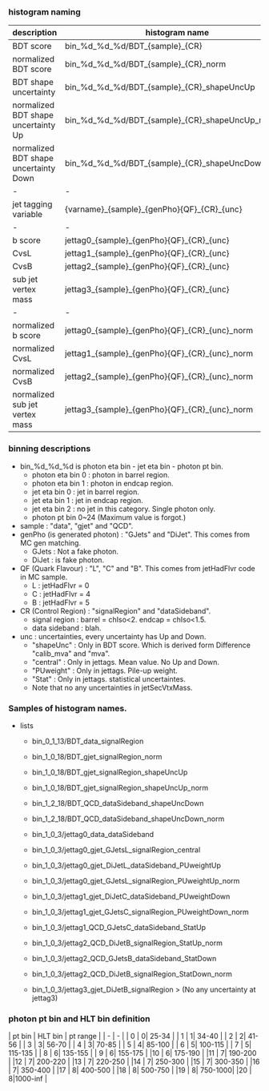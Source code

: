 ### histogram naming 
| description | histogram name |
|--|--|
| BDT score | bin\_%d\_%d\_%d/BDT\_{sample}\_{CR} |
| normalized BDT score | bin\_%d\_%d\_%d/BDT\_{sample}\_{CR}\_norm |
| BDT shape uncertainty | bin\_%d\_%d\_%d/BDT\_{sample}\_{CR}\_shapeUncUp |
| normalized BDT shape uncertainty Up | bin\_%d\_%d\_%d/BDT\_{sample}\_{CR}\_shapeUncUp\_norm |
| normalized BDT shape uncertainty Down | bin\_%d\_%d\_%d/BDT\_{sample}\_{CR}\_shapeUncDown\_norm |
|-|-|
| jet tagging variable | {varname}\_{sample}\_{genPho}{QF}\_{CR}\_{unc} |
|-|-|
| b score              | jettag0\_{sample}\_{genPho}{QF}\_{CR}\_{unc} |
| CvsL                 | jettag1\_{sample}\_{genPho}{QF}\_{CR}\_{unc} |
| CvsB                 | jettag2\_{sample}\_{genPho}{QF}\_{CR}\_{unc} |
| sub jet vertex mass  | jettag3\_{sample}\_{genPho}{QF}\_{CR}\_{unc} |
|-|-|
| normalized b score              | jettag0\_{sample}\_{genPho}{QF}\_{CR}\_{unc}\_norm |
| normalized CvsL                 | jettag1\_{sample}\_{genPho}{QF}\_{CR}\_{unc}\_norm |
| normalized CvsB                 | jettag2\_{sample}\_{genPho}{QF}\_{CR}\_{unc}\_norm |
| normalized sub jet vertex mass  | jettag3\_{sample}\_{genPho}{QF}\_{CR}\_{unc}\_norm |


### binning descriptions
* bin\_%d\_%d\_%d is photon eta bin \- jet eta bin \- photon pt bin.
    - photon eta bin 0 \: photon in barrel region.
    - photon eta bin 1 \: photon in endcap region.
    - jet eta bin 0 \: jet in barrel region.
    - jet eta bin 1 \: jet in endcap region.
    - jet eta bin 2 \: no jet in this category. Single photon only.
    - photon pt bin 0~24 (Maximum value is forgot.)
* sample \: "data", "gjet" and "QCD".
* genPho (is generated photon) \: "GJets" and "DiJet". This comes from MC gen matching.
    - GJets \: Not a fake photon.
    - DiJet \: is fake photon.
* QF (Quark Flavour) \: "L", "C" and "B". This comes from jetHadFlvr code in MC sample.
    - L \: jetHadFlvr \= 0
    - C \: jetHadFlvr \= 4
    - B \: jetHadFlvr \= 5
* CR (Control Region) \: "signalRegion" and "dataSideband".
    - signal region \: barrel \= chIso\<2. endcap \= chIso\<1.5.
    - data sideband \: blah.
* unc \: uncertainties, every uncertainty has Up and Down.
    * "shapeUnc" \: Only in BDT score. Which is derived form Difference "calib_mva" and "mva".
    * "central" \: Only in jettags. Mean value. No Up and Down.
    * "PUweight" \: Only in jettags. Pile-up weight.
    * "Stat" \: Only in jettags. statistical uncertaintes.
    * Note that no any uncertainties in jetSecVtxMass.


### Samples of histogram names.
* lists
    * bin\_0\_1\_13/BDT\_data\_signalRegion
    * bin\_1\_0\_18/BDT\_gjet\_signalRegion\_norm
    * bin\_1\_0\_18/BDT\_gjet\_signalRegion\_shapeUncUp
    * bin\_1\_0\_18/BDT\_gjet\_signalRegion\_shapeUncUp\_norm
    * bin\_1\_2\_18/BDT\_QCD\_dataSideband\_shapeUncDown
    * bin\_1\_2\_18/BDT\_QCD\_dataSideband\_shapeUncDown\_norm


    * bin\_1\_0\_3/jettag0_data_dataSideband
    * bin\_1\_0\_3/jettag0_gjet_GJetsL_signalRegion_central
    * bin\_1\_0\_3/jettag0_gjet_DiJetL_dataSideband_PUweightUp
    * bin\_1\_0\_3/jettag0_gjet_GJetsL_signalRegion_PUweightUp_norm
    * bin\_1\_0\_3/jettag1_gjet_DiJetC_dataSideband_PUweightDown
    * bin\_1\_0\_3/jettag1_gjet_GJetsC_signalRegion_PUweightDown_norm
    * bin\_1\_0\_3/jettag1_QCD_GJetsC_dataSideband_StatUp
    * bin\_1\_0\_3/jettag2_QCD_DiJetB_signalRegion_StatUp_norm
    * bin\_1\_0\_3/jettag2_QCD_GJetsB_dataSideband_StatDown
    * bin\_1\_0\_3/jettag2_QCD_DiJetB_signalRegion_StatDown_norm
    * bin\_1\_0\_3/jettag3_gjet_DiJetB_signalRegion > \(No any uncertainty at jettag3\)

### photon pt bin and HLT bin definition
| pt bin | HLT bin | pt range |
| - | - |
| 0 | 0|  25-34  |
| 1 | 1|  34-40  |
| 2 | 2|  41-56  |
| 3 | 3|  56-70  |
| 4 | 3|  70-85  |
| 5 | 4|  85-100 |
| 6 | 5| 100-115 |
| 7 | 5| 115-135 |
| 8 | 6| 135-155 |
| 9 | 6| 155-175 |
|10 | 6| 175-190 |
|11 | 7| 190-200 |
|12 | 7| 200-220 |
|13 | 7| 220-250 |
|14 | 7| 250-300 |
|15 | 7| 300-350 |
|16 | 7| 350-400 |
|17 | 8| 400-500 |
|18 | 8| 500-750 |
|19 | 8| 750-1000|
|20 | 8|1000-inf |
